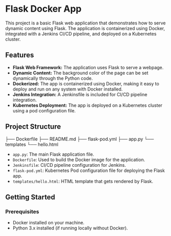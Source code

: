 # Flask Docker App

This project is a basic Flask web application that demonstrates how to serve dynamic content using Flask. The application is containerized using Docker, integrated with a Jenkins CI/CD pipeline, and deployed on a Kubernetes cluster.

## Features

- **Flask Web Framework:** The application uses Flask to serve a webpage.
- **Dynamic Content:** The background color of the page can be set dynamically through the Python code.
- **Dockerized:** The app is containerized using Docker, making it easy to deploy and run on any system with Docker installed.
- **Jenkins Integration:** A Jenkinsfile is included for CI/CD pipeline integration.
- **Kubernetes Deployment:** The app is deployed on a Kubernetes cluster using a pod configuration file.

## Project Structure

├── Dockerfile
├── README.md
├── flask-pod.yml
├── app.py
└── templates
    └── hello.html


- `app.py`: The main Flask application file.
- `Dockerfile`: Used to build the Docker image for the application.
- `Jenkinsfile`: CI/CD pipeline configuration for Jenkins.
- `flask-pod.yml`: Kubernetes Pod configuration file for deploying the Flask app.
- `templates/hello.html`: HTML template that gets rendered by Flask.

## Getting Started

### Prerequisites

- Docker installed on your machine.
- Python 3.x installed (if running locally without Docker).


